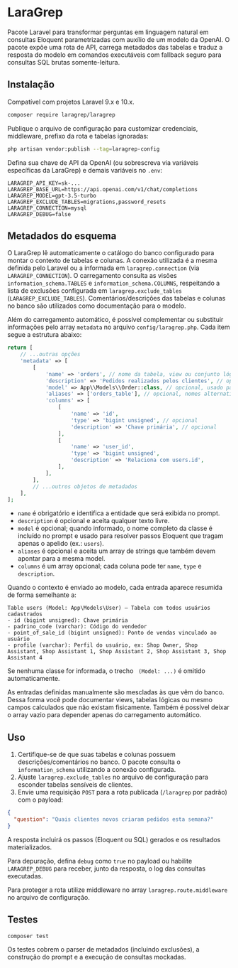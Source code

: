 # LaraGrep

Pacote Laravel para transformar perguntas em linguagem natural em consultas Eloquent parametrizadas com auxílio de um modelo da OpenAI. O pacote expõe uma rota de API, carrega metadados das tabelas e traduz a resposta do modelo em comandos executáveis com fallback seguro para consultas SQL brutas somente-leitura.

## Instalação

Compatível com projetos Laravel 9.x e 10.x.

```bash
composer require laragrep/laragrep
```

Publique o arquivo de configuração para customizar credenciais, middleware, prefixo da rota e tabelas ignoradas:

```bash
php artisan vendor:publish --tag=laragrep-config
```

Defina sua chave de API da OpenAI (ou sobrescreva via variáveis específicas da LaraGrep) e demais variáveis no `.env`:

```env
LARAGREP_API_KEY=sk-...
LARAGREP_BASE_URL=https://api.openai.com/v1/chat/completions
LARAGREP_MODEL=gpt-3.5-turbo
LARAGREP_EXCLUDE_TABLES=migrations,password_resets
LARAGREP_CONNECTION=mysql
LARAGREP_DEBUG=false
```

## Metadados do esquema

O LaraGrep lê automaticamente o catálogo do banco configurado para montar o contexto de tabelas e colunas. A conexão utilizada é a mesma definida pelo Laravel ou a informada em `laragrep.connection` (via `LARAGREP_CONNECTION`). O carregamento consulta as visões `information_schema.TABLES` e `information_schema.COLUMNS`, respeitando a lista de exclusões configurada em `laragrep.exclude_tables` (`LARAGREP_EXCLUDE_TABLES`). Comentários/descrições das tabelas e colunas no banco são utilizados como documentação para o modelo.

Além do carregamento automático, é possível complementar ou substituir informações pelo array `metadata` no arquivo `config/laragrep.php`. Cada item segue a estrutura abaixo:

```php
return [
    // ...outras opções
    'metadata' => [
        [
            'name' => 'orders', // nome da tabela, view ou conjunto lógico
            'description' => 'Pedidos realizados pelos clientes', // opcional
            'model' => App\\Models\\Order::class, // opcional, usado para executar passos Eloquent
            'aliases' => ['orders_table'], // opcional, nomes alternativos que resolvem para o mesmo model
            'columns' => [
                [
                    'name' => 'id',
                    'type' => 'bigint unsigned', // opcional
                    'description' => 'Chave primária', // opcional
                ],
                [
                    'name' => 'user_id',
                    'type' => 'bigint unsigned',
                    'description' => 'Relaciona com users.id',
                ],
            ],
        ],
        // ...outros objetos de metadados
    ],
];
```

- `name` é obrigatório e identifica a entidade que será exibida no prompt.
- `description` é opcional e aceita qualquer texto livre.
- `model` é opcional; quando informado, o nome completo da classe é incluído no prompt e usado para resolver passos Eloquent que tragam apenas o apelido (ex.: `users`).
- `aliases` é opcional e aceita um array de strings que também devem apontar para a mesma model.
- `columns` é um array opcional; cada coluna pode ter `name`, `type` e `description`.

Quando o contexto é enviado ao modelo, cada entrada aparece resumida de forma semelhante a:

```
Table users (Model: App\Models\User) — Tabela com todos usuários cadastrados
- id (bigint unsigned): Chave primária
- padrino_code (varchar): Código do vendedor
- point_of_sale_id (bigint unsigned): Ponto de vendas vinculado ao usuário
- profile (varchar): Perfil do usuário, ex: Shop Owner, Shop Assistant, Shop Assistant 1, Shop Assistant 2, Shop Assistant 3, Shop Assistant 4
```

Se nenhuma classe for informada, o trecho ` (Model: ...)` é omitido automaticamente.

As entradas definidas manualmente são mescladas às que vêm do banco. Dessa forma você pode documentar views, tabelas lógicas ou mesmo campos calculados que não existam fisicamente. Também é possível deixar o array vazio para depender apenas do carregamento automático.

## Uso

1. Certifique-se de que suas tabelas e colunas possuem descrições/comentários no banco. O pacote consulta o `information_schema` utilizando a conexão configurada.
2. Ajuste `laragrep.exclude_tables` no arquivo de configuração para esconder tabelas sensíveis de clientes.
3. Envie uma requisição `POST` para a rota publicada (`/laragrep` por padrão) com o payload:

```json
{
  "question": "Quais clientes novos criaram pedidos esta semana?"
}
```

A resposta incluirá os passos (Eloquent ou SQL) gerados e os resultados materializados.

Para depuração, defina `debug` como `true` no payload ou habilite `LARAGREP_DEBUG` para receber, junto da resposta, o log das consultas executadas.

Para proteger a rota utilize middleware no array `laragrep.route.middleware` no arquivo de configuração.

## Testes

```bash
composer test
```

Os testes cobrem o parser de metadados (incluindo exclusões), a construção do prompt e a execução de consultas mockadas.
